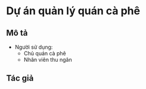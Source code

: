 # Dự án quản lý quán cà phê
## Mô tả
- Người sử dụng:
  - Chủ quán cà phê
  - Nhân viên thu ngân
## Tác giả

